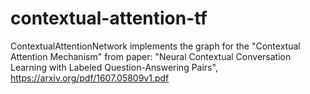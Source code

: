 # contextual-attention-tf
ContextualAttentionNetwork implements the graph for the "Contextual Attention Mechanism" from paper: "Neural     Contextual Conversation Learning with Labeled Question-Answering Pairs", https://arxiv.org/pdf/1607.05809v1.pdf
